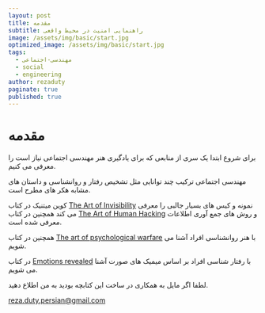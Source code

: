 ```yaml
---
layout: post
title: مقدمه
subtitle: راهنمایی امنیت در محیط واقعی
image: /assets/img/basic/start.jpg
optimized_image: /assets/img/basic/start.jpg
tags:
  - مهندسی-اجتماعی
  - social
  - engineering
author: rezaduty
paginate: true
published: true
---
```


# مقدمه

برای شروع ابتدا یک سری از منابعی که برای یادگیری هنر مهندسی اجتماعی نیاز است را معرفی می کنیم.

مهندسی اجتماعی ترکیب چند توانایی مثل تشخیص رفتار و روانشناسی و داستان های مشابه هکر های مطرح است.

کوین میتنیک در کتاب [The Art of Invisibility](http://rdbook.ir/1398/12/26/%DA%A9%D8%AA%D8%A7%D8%A8-The-Art-of-Invisibility) نمونه و کیس های بسیار جالبی را معرفی می کند همچنین در کتاب  [The Art of Human Hacking](http://rdbook.ir/1399/01/03/%DA%A9%D8%AA%D8%A7%D8%A8-Social-Engineering-The-Art-of-Human-Hacking) و روش های جمع آوری اطلاعات معرفی شده است.

همچنین در کتاب [The art of psychological warfare](http://rdbook.ir/1399/01/03/%DA%A9%D8%AA%D8%A7%D8%A8-The-Art-Of-Psychological-Warfare) با هنر روانشناسی افراد آشنا می شویم.

در کتاب [Emotions revealed](http://rdbook.ir/1398/12/26/%DA%A9%D8%AA%D8%A7%D8%A8-Emotions-Revealed) با رفتار شناسی افراد بر اساس میمیک های صورت آشنا می شویم.

لطفا اگر مایل به همکاری در ساخت این کتابچه بودید به من اطلاع دهید.

reza.duty.persian@gmail.com
